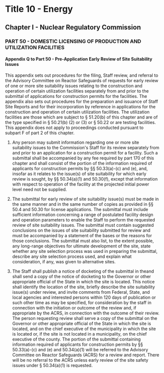 
# Title 10 - Energy
## Chapter I - Nuclear Regulatory Commission
### PART 50 - DOMESTIC LICENSING OF PRODUCTION AND UTILIZATION FACILITIES
#### Appendix Q to Part 50 - Pre-Application Early Review of Site Suitability Issues

This appendix sets out procedures for the filing, Staff review, and referral to the Advisory Committee on Reactor Safeguards of requests for early review of one or more site suitability issues relating to the construction and operation of certain utilization facilities separately from and prior to the submittal of applications for construction permits for the facilities. The appendix also sets out procedures for the preparation and issuance of Staff Site Reports and for their incorporation by reference in applications for the construction and operation of certain utilization facilities. The utilization facilities are those which are subject to § 51.20(b) of this chapter and are of the type specified in § 50.21(b) (2) or (3) or § 50.22 or are testing facilities. This appendix does not apply to proceedings conducted pursuant to subpart F of part 2 of this chapter.

1. Any person may submit information regarding one or more site suitability issues to the Commission's Staff for its review separately from and prior to an application for a construction permit for a facility. Such a submittal shall be accompanied by any fee required by part 170 of this chapter and shall consist of the portion of the information required of applicants for construction permits by §§ 50.33(a)-(c) and (e), and, insofar as it relates to the issue(s) of site suitability for which early review is sought, by §§ 50.34(a)(1) and 50.30(f), except that information with respect to operation of the facility at the projected initial power level need not be supplied.

2. The submittal for early review of site suitability issue(s) must be made in the same manner and in the same number of copies as provided in §§ 50.4 and 50.30 for license applications. The submittal must include sufficient information concerning a range of postulated facility design and operation parameters to enable the Staff to perform the requested review of site suitability issues. The submittal must contain suggested conclusions on the issues of site suitability submitted for review and must be accompanied by a statement of the bases or the reasons for those conclusions. The submittal must also list, to the extent possible, any long-range objectives for ultimate development of the site, state whether any site selection process was used in preparing the submittal, describe any site selection process used, and explain what consideration, if any, was given to alternative sites.

3. The Staff shall publish a notice of docketing of the submittal in theand shall send a copy of the notice of docketing to the Governor or other appropriate official of the State in which the site is located. This notice shall identify the location of the site, briefly describe the site suitability issue(s) under review, and invite comments from Federal, State, and local agencies and interested persons within 120 days of publication or such other time as may be specified, for consideration by the staff in connection with the initiation or outcome of the review and, if appropriate by the ACRS, in connection with the outcome of their review. The person requesting review shall serve a copy of the submittal on the Governor or other appropriate official of the State in which the site is located, and on the chief executive of the municipality in which the site is located or, if the site is not located in a municipality, on the chief executive of the county. The portion of the submittal containing information required of applicants for construction permits by §§ 50.33(a)-(c) and (e) and 50.34(a)(1) will be referred to the Advisory Committee on Reactor Safeguards (ACRS) for a review and report. There will be no referral to the ACRS unless early review of the site safety issues under § 50.34(a)(1) is requested.
